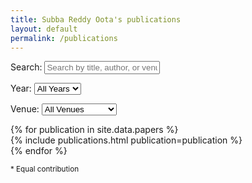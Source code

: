 ```yaml
---
title: Subba Reddy Oota's publications
layout: default
permalink: /publications
---
```


<link rel="stylesheet" href="{{ site.baseurl }}/css/search.css">
<script src="{{ site.baseurl }}/js/search.js"></script>

<!-- Google Scholar icon -->
<p style="text-align: center;">
  <a href="{{ site.google_scholar_url }}" target="_blank">
    <i class="ai ai-google-scholar-square ai-3x"></i>
  </a>
</p>

<div class="search-container">
  <span class="search-label">Search:</span>
  <input type="text" id="publication-search" placeholder="Search by title, author, or venue...">

  <span class="search-label">Year:</span>
  <select id="year-filter">
    <option value="all">All Years</option>
    {% assign years = site.data.papers | map: 'year' | compact | uniq | sort | reverse %}
    {% for year in years %}
      <option value="{{ year }}">{{ year }}</option>
    {% endfor %}
  </select>

  <span class="search-label">Venue:</span>
  <select id="venue-filter">
    <option value="all">All Venues</option>
    {% assign venues = site.data.papers | map: "venue" | map: "strip_html" | uniq | sort %}
    {% for venue in venues %}
      {% assign plain_venue = venue | strip_html | strip_newlines | strip | escape_once %}
      {% if plain_venue != "" %}
        <option value="{{ plain_venue }}">{{ plain_venue }}</option>
      {% endif %}
    {% endfor %}
  </select>

  <div id="result-count"></div>
</div>

<div id="publications-list">
  {% for publication in site.data.papers %}
    <div class="publication-item"
         data-year="{{ publication.year }}"
         data-venue="{% if publication.venue %}{{ publication.venue | strip_html | strip_newlines | strip | escape_once }}{% endif %}">
      {% include publications.html publication=publication %}
    </div>
  {% endfor %}
</div>

<div class="footnotes">
  <p><small>*&nbsp;Equal contribution</small></p>
</div>
